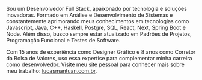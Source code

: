 Sou um Desenvolvedor Full Stack, apaixonado por tecnologia e soluções inovadoras. Formado em Análise e Desenvolvimento de Sistemas e constantemente aprimorando meus conhecimentos em tecnologias como Javascript, Java, C++, Haskell, Postgre, SQL, React, Next, Spring Boot e Node. Além disso, busco sempre estar atualizado em Padrões de Projetos, Programação Funcional e Testes de Software.

Com 15 anos de experiência como Designer Gráfico e 8 anos como Corretor da Bolsa de Valores, uso essa expertise para complementar minha carreira como desenvolvedor. Visite meu site pessoal para conhecer mais sobre meu trabalho: [lucasmantuan.com.br](https://lucasmantuan.com.br).
